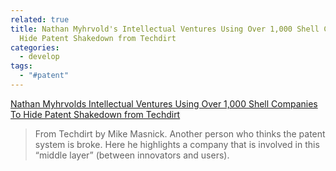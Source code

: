 ```yaml
---
related: true
title: Nathan Myhrvold's Intellectual Ventures Using Over 1,000 Shell Companies To
  Hide Patent Shakedown from Techdirt
categories:
  - develop
tags:
  - "#patent"
---
```

[Nathan Myhrvolds Intellectual Ventures Using Over 1,000 Shell Companies To
Hide Patent Shakedown from Techdirt][1]

> From Techdirt by Mike Masnick. Another person who thinks the patent
system is broke. Here he highlights a company that is involved in this
&#8220;middle layer&#8221; (between innovators and users).

[1]: http://techdirt.com/articles/20100217/1853298215.shtml

